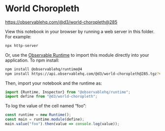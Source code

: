 # World Choropleth

https://observablehq.com/@d3/world-choropleth@285

View this notebook in your browser by running a web server in this folder. For
example:

~~~sh
npx http-server
~~~

Or, use the [Observable Runtime](https://github.com/observablehq/runtime) to
import this module directly into your application. To npm install:

~~~sh
npm install @observablehq/runtime@4
npm install https://api.observablehq.com/@d3/world-choropleth@285.tgz?v=3
~~~

Then, import your notebook and the runtime as:

~~~js
import {Runtime, Inspector} from "@observablehq/runtime";
import define from "@d3/world-choropleth";
~~~

To log the value of the cell named “foo”:

~~~js
const runtime = new Runtime();
const main = runtime.module(define);
main.value("foo").then(value => console.log(value));
~~~
